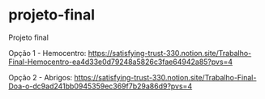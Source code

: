# projeto-final
Projeto final


Opção 1 - Hemocentro: https://satisfying-trust-330.notion.site/Trabalho-Final-Hemocentro-ea4d33e0d79248a5826c3fae64942a85?pvs=4

Opção 2 - Abrigos: https://satisfying-trust-330.notion.site/Trabalho-Final-Doa-o-dc9ad241bb0945359ec369f7b29a86d9?pvs=4

